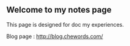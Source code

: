 ## Welcome to my notes page
This page is designed for doc my experiences.

Blog page : http://blog.chewords.com/
